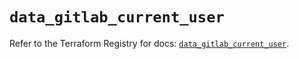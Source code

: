 # `data_gitlab_current_user`

Refer to the Terraform Registry for docs: [`data_gitlab_current_user`](https://registry.terraform.io/providers/gitlabhq/gitlab/16.11.0/docs/data-sources/current_user).

